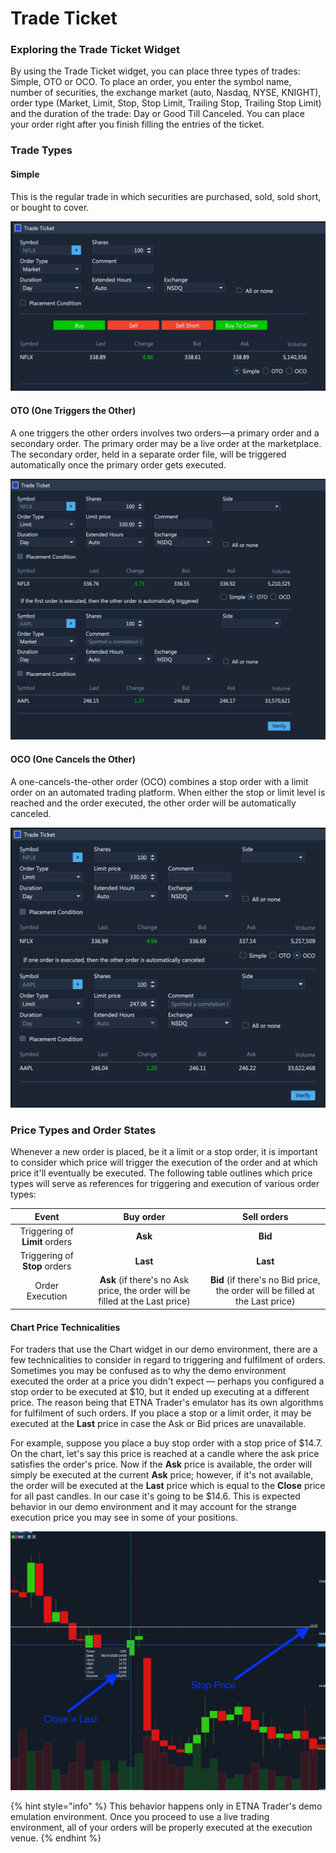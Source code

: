 # Trade Ticket

### Exploring the Trade Ticket Widget

By using the Trade Ticket widget, you can place three types of trades: Simple, OTO or OCO. To place an order, you enter the symbol name, number of securities, the exchange market \(auto, Nasdaq, NYSE, KNIGHT\), order type \(Market, Limit, Stop, Stop Limit, Trailing Stop, Trailing Stop Limit\) and the duration of the trade: Day or Good Till Canceled. You can place your order right after you finish filling the entries of the ticket.

### Trade Types

#### Simple

This is the regular trade in which securities are purchased, sold, sold short, or bought to cover.

![](../../../../.gitbook/assets/screenshot-2020-03-20-at-19.30.47.png)

#### OTO \(One Triggers the Other\)

A one triggers the other orders involves two orders—a primary order and a secondary order. The primary order may be a live order at the marketplace. The secondary order, held in a separate order file, will be triggered automatically once the primary order gets executed.

![](../../../../.gitbook/assets/screenshot-2020-03-20-at-19.34.11.png)

#### OCO \(One Cancels the Other\)

A one-cancels-the-other order \(OCO\) combines a stop order with a limit order on an automated trading platform. When either the stop or limit level is reached and the order executed, the other order will be automatically canceled.

![](../../../../.gitbook/assets/screenshot-2020-03-20-at-19.34.39.png)

### Price Types and Order States

Whenever a new order is placed, be it a limit or a stop order, it is important to consider which price will trigger the execution of the order and at which price it'll eventually be executed. The following table outlines which price types will serve as references for triggering and execution of various order types:

| Event | Buy order | Sell orders |
| :---: | :---: | :---: |
| Triggering of **Limit** orders | **Ask** | **Bid** |
| Triggering of **Stop** orders | **Last** | **Last** |
| Order Execution | **Ask** \(if there's no Ask price, the order will be filled at the Last price\) | **Bid** \(if there's no Bid price, the order will be filled at the Last price\) |

#### Chart Price Technicalities

For traders that use the Chart widget in our demo environment, there are a few technicalities to consider in regard to triggering and fulfilment of orders. Sometimes you may be confused as to why the demo environment executed the order at a price you didn't expect — perhaps you configured a stop order to be executed at $10, but it ended up executing at a different price. The reason being that ETNA Trader's emulator has its own algorithms for fulfilment of such orders. If you place a stop or a limit order, it may be executed at the **Last** price in case the Ask or Bid prices are unavailable.

For example, suppose you place a buy stop order with a stop price of $14.7. On the chart, let's say this price is reached at a candle where the ask price satisfies the order's price. Now if the **Ask** price is available, the order will simply be executed at the current **Ask** price; however, if it's not available, the order will be executed at the **Last** price which is equal to the **Close** price for all past candles. In our case it's going to be $14.6. This is expected behavior in our demo environment and it may account for the strange execution price you may see in some of your positions.

![](../../../../.gitbook/assets/screenshot-2020-08-20-at-15.43.01.png)

{% hint style="info" %}
This behavior happens only in ETNA Trader's demo emulation environment. Once you proceed to use a live trading environment, all of your orders will be properly executed at the execution venue.
{% endhint %}

 

